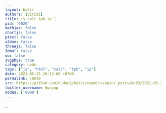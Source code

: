 ```yaml
---
layout: butir
authors: [viridi]
title: js calc tpb ip 1
pid: '0020'
mathjax: false
chartjs: false
ptext: false
x3dom: false
threejs: false
3dmol: false
oo: false
svgphys: true
category: code
tags: ["js", "html", "calc", "tpb", "ip"]
date: 2021-05-25 20:12:00 +0700
permalink: /0030
src: https://github.com/dudung/butir/commits/main/_posts/0/03/2021-05-25-js-calc-tpb-ip-1.md
twitter_username: 6unpnp
nodes: ['0000']
---
```

..
